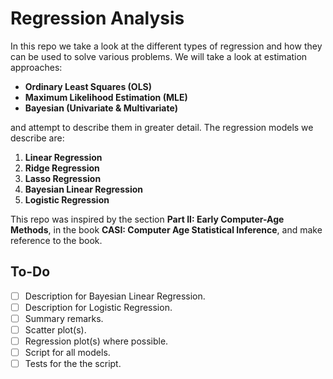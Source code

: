 # Regression Analysis

In this repo we take a look at the different types of regression and how they can be used to solve various problems. We will take a look at estimation approaches:

 - **Ordinary Least Squares (OLS)**
 - **Maximum Likelihood Estimation (MLE)**
 - **Bayesian (Univariate & Multivariate)**
 
 and attempt to describe them in greater detail. The regression models we describe are:
  
  1. **Linear Regression**
  2. **Ridge Regression**
  3. **Lasso Regression**
  4. **Bayesian Linear Regression**
  5. **Logistic Regression**
  
This repo was inspired by the section **Part II: Early Computer-Age Methods**, in the book **CASI: Computer Age Statistical Inference**, and make reference to the book.

## To-Do

- [ ] Description for Bayesian Linear Regression.
- [ ] Description for Logistic Regression.
- [ ] Summary remarks.
- [ ] Scatter plot(s).
- [ ] Regression plot(s) where possible.
- [ ] Script for all models.
- [ ] Tests for the the script.